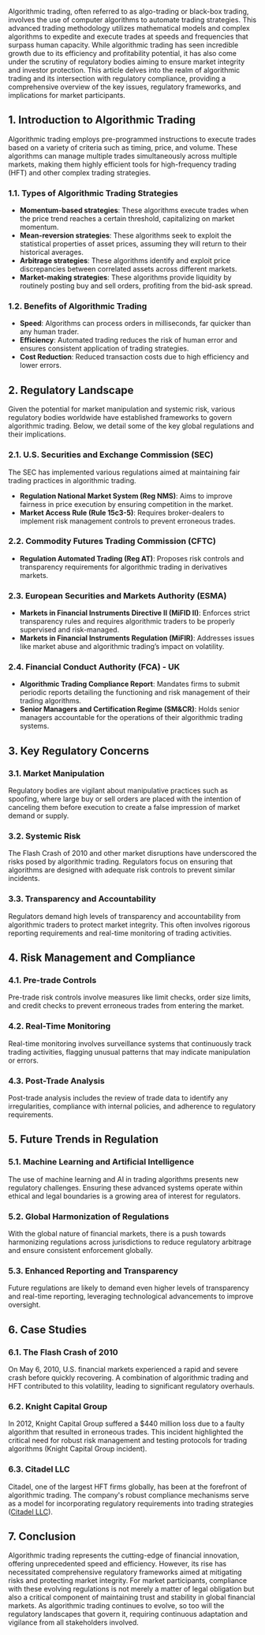 Algorithmic trading, often referred to as algo-trading or black-box trading, involves the use of computer algorithms to automate trading strategies. This advanced trading methodology utilizes mathematical models and complex algorithms to expedite and execute trades at speeds and frequencies that surpass human capacity. While algorithmic trading has seen incredible growth due to its efficiency and profitability potential, it has also come under the scrutiny of regulatory bodies aiming to ensure market integrity and investor protection. This article delves into the realm of algorithmic trading and its intersection with regulatory compliance, providing a comprehensive overview of the key issues, regulatory frameworks, and implications for market participants.

## **1. Introduction to Algorithmic Trading**

Algorithmic trading employs pre-programmed instructions to execute trades based on a variety of criteria such as timing, price, and volume. These algorithms can manage multiple trades simultaneously across multiple markets, making them highly efficient tools for high-frequency trading (HFT) and other complex trading strategies.

### **1.1. Types of Algorithmic Trading Strategies**
- **Momentum-based strategies**: These algorithms execute trades when the price trend reaches a certain threshold, capitalizing on market momentum.
- **Mean-reversion strategies**: These algorithms seek to exploit the statistical properties of asset prices, assuming they will return to their historical averages.
- **Arbitrage strategies**: These algorithms identify and exploit price discrepancies between correlated assets across different markets.
- **Market-making strategies**: These algorithms provide liquidity by routinely posting buy and sell orders, profiting from the bid-ask spread.

### **1.2. Benefits of Algorithmic Trading**
- **Speed**: Algorithms can process orders in milliseconds, far quicker than any human trader.
- **Efficiency**: Automated trading reduces the risk of human error and ensures consistent application of trading strategies.
- **Cost Reduction**: Reduced transaction costs due to high efficiency and lower errors.

## **2. Regulatory Landscape**

Given the potential for market manipulation and systemic risk, various regulatory bodies worldwide have established frameworks to govern algorithmic trading. Below, we detail some of the key global regulations and their implications.

### **2.1. U.S. Securities and Exchange Commission (SEC)**
The SEC has implemented various regulations aimed at maintaining fair trading practices in algorithmic trading.

- **Regulation National Market System (Reg NMS)**: Aims to improve fairness in price execution by ensuring competition in the market.
- **Market Access Rule (Rule 15c3-5)**: Requires broker-dealers to implement risk management controls to prevent erroneous trades.

### **2.2. Commodity Futures Trading Commission (CFTC)**
- **Regulation Automated Trading (Reg AT)**: Proposes risk controls and transparency requirements for algorithmic trading in derivatives markets.

### **2.3. European Securities and Markets Authority (ESMA)**
- **Markets in Financial Instruments Directive II (MiFID II)**: Enforces strict transparency rules and requires algorithmic traders to be properly supervised and risk-managed.
- **Markets in Financial Instruments Regulation (MiFIR)**: Addresses issues like market abuse and algorithmic trading’s impact on volatility.

### **2.4. Financial Conduct Authority (FCA) - UK**
- **Algorithmic Trading Compliance Report**: Mandates firms to submit periodic reports detailing the functioning and risk management of their trading algorithms.
- **Senior Managers and Certification Regime (SM&CR)**: Holds senior managers accountable for the operations of their algorithmic trading systems.

## **3. Key Regulatory Concerns**

### **3.1. Market Manipulation**
Regulatory bodies are vigilant about manipulative practices such as spoofing, where large buy or sell orders are placed with the intention of canceling them before execution to create a false impression of market demand or supply.

### **3.2. Systemic Risk**
The Flash Crash of 2010 and other market disruptions have underscored the risks posed by algorithmic trading. Regulators focus on ensuring that algorithms are designed with adequate risk controls to prevent similar incidents.

### **3.3. Transparency and Accountability**
Regulators demand high levels of transparency and accountability from algorithmic traders to protect market integrity. This often involves rigorous reporting requirements and real-time monitoring of trading activities.

## **4. Risk Management and Compliance**

### **4.1. Pre-trade Controls**
Pre-trade risk controls involve measures like limit checks, order size limits, and credit checks to prevent erroneous trades from entering the market.

### **4.2. Real-Time Monitoring**
Real-time monitoring involves surveillance systems that continuously track trading activities, flagging unusual patterns that may indicate manipulation or errors.

### **4.3. Post-Trade Analysis**
Post-trade analysis includes the review of trade data to identify any irregularities, compliance with internal policies, and adherence to regulatory requirements.

## **5. Future Trends in Regulation**

### **5.1. Machine Learning and Artificial Intelligence**
The use of machine learning and AI in trading algorithms presents new regulatory challenges. Ensuring these advanced systems operate within ethical and legal boundaries is a growing area of interest for regulators.

### **5.2. Global Harmonization of Regulations**
With the global nature of financial markets, there is a push towards harmonizing regulations across jurisdictions to reduce regulatory arbitrage and ensure consistent enforcement globally.

### **5.3. Enhanced Reporting and Transparency**
Future regulations are likely to demand even higher levels of transparency and real-time reporting, leveraging technological advancements to improve oversight.

## **6. Case Studies**

### **6.1. The Flash Crash of 2010**
On May 6, 2010, U.S. financial markets experienced a rapid and severe crash before quickly recovering. A combination of algorithmic trading and HFT contributed to this volatility, leading to significant regulatory overhauls.

### **6.2. Knight Capital Group**
In 2012, Knight Capital Group suffered a $440 million loss due to a faulty algorithm that resulted in erroneous trades. This incident highlighted the critical need for robust risk management and testing protocols for trading algorithms (Knight Capital Group incident).

### **6.3. Citadel LLC**
Citadel, one of the largest HFT firms globally, has been at the forefront of algorithmic trading. The company's robust compliance mechanisms serve as a model for incorporating regulatory requirements into trading strategies ([Citadel LLC](https://www.citadel.com/)).

## **7. Conclusion**

Algorithmic trading represents the cutting-edge of financial innovation, offering unprecedented speed and efficiency. However, its rise has necessitated comprehensive regulatory frameworks aimed at mitigating risks and protecting market integrity. For market participants, compliance with these evolving regulations is not merely a matter of legal obligation but also a critical component of maintaining trust and stability in global financial markets. As algorithmic trading continues to evolve, so too will the regulatory landscapes that govern it, requiring continuous adaptation and vigilance from all stakeholders involved.
